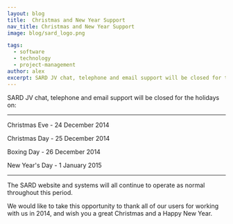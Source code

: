 ```yaml
---
layout: blog
title:  Christmas and New Year Support
nav_title: Christmas and New Year Support
image: blog/sard_logo.png

tags:
  - software
  - technology
  - project-management
author: alex
excerpt: SARD JV chat, telephone and email support will be closed for the holidays on Christmas Eve, Christmas Day, Boxing Day and New Year's Day.
---
```

SARD JV chat, telephone and email support will be closed for the holidays on:

---

Christmas Eve -	24 December 2014

Christmas Day	- 25 December 2014

Boxing Day - 26 December 2014

New Year's Day	- 1 January 2015

---

The SARD website and systems will all continue to operate as normal throughout this period.

We would like to take this opportunity to thank all of our users for working with us in 2014, and wish you a great Christmas and a Happy New Year.
